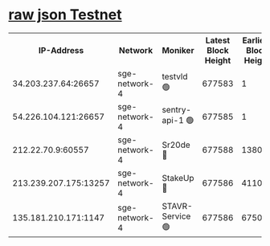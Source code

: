 
[raw json Testnet](https://rpc-check.sget.stavr.tech/sget/rpc-sget-result.json)
=


<table><tr><th>IP-Address</th><th>Network</th><th>Moniker</th><th>Latest Block Height</th><th>Earliest Block Height</th><th>Catching Up</th><th>Tx Index</th><th>Voting Power</th><th>Scan Time</th></tr><tr><td>34.203.237.64:26657</td><td>sge-network-4</td><td>testvld 🟢</td><td>677583</td><td>1</td><td>False</td><td>on</td><td>0</td><td>2023-12-17T01:13:30.368561692UTC</td></tr><tr><td>54.226.104.121:26657</td><td>sge-network-4</td><td>sentry-api-1 🟢</td><td>677585</td><td>1</td><td>False</td><td>on</td><td>0</td><td>2023-12-17T01:13:43.236096302UTC</td></tr><tr><td>212.22.70.9:60557</td><td>sge-network-4</td><td>Sr20de 🔴</td><td>677588</td><td>138001</td><td>False</td><td>on</td><td>99</td><td>2023-12-17T01:13:58.559631168UTC</td></tr><tr><td>213.239.207.175:13257</td><td>sge-network-4</td><td>StakeUp 🔴</td><td>677586</td><td>411001</td><td>False</td><td>off</td><td>100</td><td>2023-12-17T01:13:51.631392136UTC</td></tr><tr><td>135.181.210.171:1147</td><td>sge-network-4</td><td>STAVR-Service 🟢</td><td>677586</td><td>675001</td><td>False</td><td>on</td><td>0</td><td>2023-12-17T01:13:51.958247375UTC</td></tr></table>
